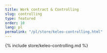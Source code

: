 ```yaml
---
title: Work contract & Controlling
slug: controlling
type: featured
order: 10
lang: pl
permalink: "/pl/store/keleo-controlling.html"
---
```


{% include store/keleo-controlling.md %}
 
